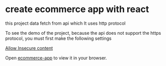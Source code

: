 # create ecommerce app with react
this project data fetch from api which It uses http protocol

To see the demo of the project, because the api does not support the https protocol, you must first make the following settings

[Allow Insecure content](https://stackoverflow.com/questions/18321032/how-to-get-chrome-to-allow-mixed-content)

Open [ecommerce-app](https://ecommerce-app-new-main.vercel.app/) to view it in your browser.


